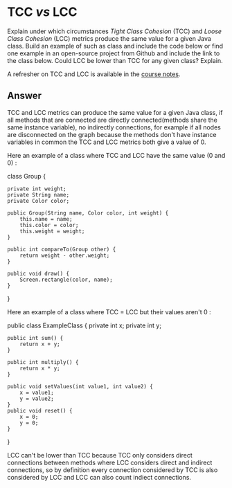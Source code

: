 # TCC *vs* LCC

Explain under which circumstances *Tight Class Cohesion* (TCC) and *Loose Class Cohesion* (LCC) metrics produce the same value for a given Java class. Build an example of such as class and include the code below or find one example in an open-source project from Github and include the link to the class below. Could LCC be lower than TCC for any given class? Explain.

A refresher on TCC and LCC is available in the [course notes](https://oscarlvp.github.io/vandv-classes/#cohesion-graph).

## Answer

TCC and LCC metrics can produce the same value for a given Java class, if all methods that are connected are directly connected(methods share the same instance variable), no indirectly connections, for example if all nodes are disconnected on the graph because the methods don't have instance variables in common the TCC and LCC metrics both give a value of 0.

Here an example of a class where TCC and LCC have the same value (0 and 0) :

class Group {

    private int weight;
    private String name;
    private Color color;

    public Group(String name, Color color, int weight) {
        this.name = name;
        this.color = color;
        this.weight = weight;
    }

    public int compareTo(Group other) {
        return weight - other.weight;
    }

    public void draw() {
        Screen.rectangle(color, name);
    }

}

Here an example of a class where TCC = LCC but their values aren't 0 :

public class ExampleClass {
    private int x;
    private int y;

    
    public int sum() {
        return x + y;
    }

    public int multiply() {
        return x * y;
    }

    public void setValues(int value1, int value2) {
        x = value1;
        y = value2;
    }
    public void reset() {
        x = 0;
        y = 0;
    }
}

LCC can't be lower than TCC because TCC only considers direct connections between methods where LCC considers direct and indirect connections, so by definition every connection considered by TCC is also considered by LCC and LCC can also count indiect connections.